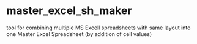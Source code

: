 # master_excel_sh_maker
tool for combining multiple MS Excell spreadsheets with same layout into one Master Excel Spreadsheet (by addition of cell values)
